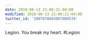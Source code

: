 ```yaml
---
date: 2018-06-13 21:06:21-04:00
modified: 2018-06-13 21:06:21-04:00
twitter_id: '1007078003007000576'
---
```


  Legion. You break my heart. #Legion